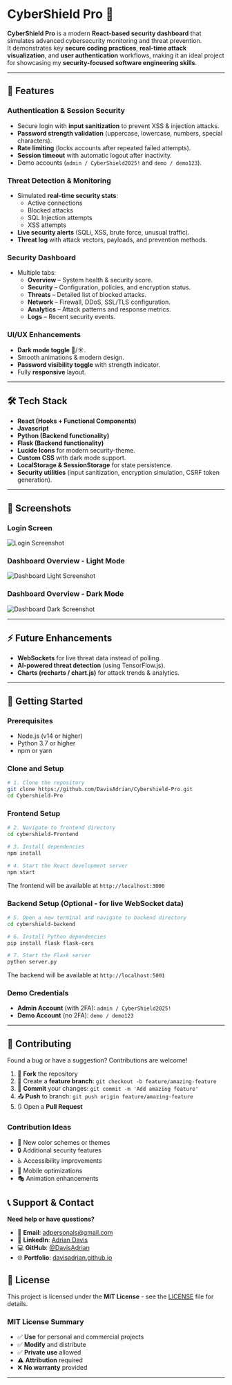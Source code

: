 # CyberShield Pro 🔐

**CyberShield Pro** is a modern **React-based security dashboard** that simulates advanced cybersecurity monitoring and threat prevention.  
It demonstrates key **secure coding practices**, **real-time attack visualization**, and **user authentication** workflows, making it an ideal project for showcasing my **security-focused software engineering skills**.

---

## 🚀 Features

### **Authentication & Session Security**
- Secure login with **input sanitization** to prevent XSS & injection attacks.
- **Password strength validation** (uppercase, lowercase, numbers, special characters).
- **Rate limiting** (locks accounts after repeated failed attempts).
- **Session timeout** with automatic logout after inactivity.
- Demo accounts (`admin / CyberShield2025!` and `demo / demo123`).

### **Threat Detection & Monitoring**
- Simulated **real-time security stats**:
  - Active connections
  - Blocked attacks
  - SQL Injection attempts
  - XSS attempts
- **Live security alerts** (SQLi, XSS, brute force, unusual traffic).
- **Threat log** with attack vectors, payloads, and prevention methods.

### **Security Dashboard**
- Multiple tabs:
  - **Overview** – System health & security score.
  - **Security** – Configuration, policies, and encryption status.
  - **Threats** – Detailed list of blocked attacks.
  - **Network** – Firewall, DDoS, SSL/TLS configuration.
  - **Analytics** – Attack patterns and response metrics.
  - **Logs** – Recent security events.

### **UI/UX Enhancements**
- **Dark mode toggle** 🌙/☀️.
- Smooth animations & modern design.
- **Password visibility toggle** with strength indicator.
- Fully **responsive** layout.

---

## 🛠 Tech Stack

- **React (Hooks + Functional Components)**
- **Javascript**
- **Python (Backend functionality)**
- **Flask (Backend functionality)**
- **Lucide Icons** for modern security-theme.
- **Custom CSS** with dark mode support.
- **LocalStorage & SessionStorage** for state persistence.
- **Security utilities** (input sanitization, encryption simulation, CSRF token generation).
---

## 📸 Screenshots

### **Login Screen**
![Login Screenshot](images/Login.png)

### **Dashboard Overview - Light Mode**
![Dashboard Light Screenshot](images/Dash_light.png)

### **Dashboard Overview - Dark Mode**
![Dashboard Dark Screenshot](images/Dash_Dark.png) 

---

## ⚡ Future Enhancements
- **WebSockets** for live threat data instead of polling.
- **AI-powered threat detection** (using TensorFlow.js).
- **Charts (recharts / chart.js)** for attack trends & analytics.

---

## 🔧 Getting Started

### **Prerequisites**
- Node.js (v14 or higher)
- Python 3.7 or higher
- npm or yarn

### **Clone and Setup**
```bash
# 1. Clone the repository
git clone https://github.com/DavisAdrian/Cybershield-Pro.git
cd Cybershield-Pro
```

### **Frontend Setup**
```bash
# 2. Navigate to frontend directory
cd cybershield-Frontend

# 3. Install dependencies
npm install

# 4. Start the React development server
npm start
```
The frontend will be available at `http://localhost:3000`

### **Backend Setup** (Optional - for live WebSocket data)
```bash
# 5. Open a new terminal and navigate to backend directory
cd cybershield-backend

# 6. Install Python dependencies
pip install flask flask-cors

# 7. Start the Flask server
python server.py
```
The backend will be available at `http://localhost:5001`

### **Demo Credentials**
- **Admin Account** (with 2FA): `admin / CyberShield2025!`
- **Demo Account** (no 2FA): `demo / demo123`

---
## 🤝 Contributing

Found a bug or have a suggestion? Contributions are welcome!

1. 🍴 **Fork** the repository
2. 🌿 Create a **feature branch**: `git checkout -b feature/amazing-feature`
3. 💾 **Commit** your changes: `git commit -m 'Add amazing feature'`
4. 📤 **Push** to branch: `git push origin feature/amazing-feature`
5. 🔃 Open a **Pull Request**

### **Contribution Ideas**
- 🎨 New color schemes or themes
- 🔒 Additional security features
- ♿ Accessibility improvements
- 📱 Mobile optimizations
- 🎭 Animation enhancements

## 📞 Support & Contact

**Need help or have questions?**

- 📧 **Email**: [adpersonals@gmail.com](mailto:adpersonals@gmail.com)
- 💼 **LinkedIn**: [Adrian Davis](https://www.linkedin.com/in/adrian-davis-bb6b82222/)
- 💻 **GitHub**: [@DavisAdrian](https://github.com/DavisAdrian)
- 🌐 **Portfolio**: [davisadrian.github.io](https://davisadrian.github.io/Portfolio-site/)

## 📄 License

This project is licensed under the **MIT License** - see the [LICENSE](LICENSE) file for details.

### **MIT License Summary**
- ✅ **Use** for personal and commercial projects
- ✅ **Modify** and distribute
- ✅ **Private use** allowed
- ⚠️ **Attribution** required
- ❌ **No warranty** provided
---
